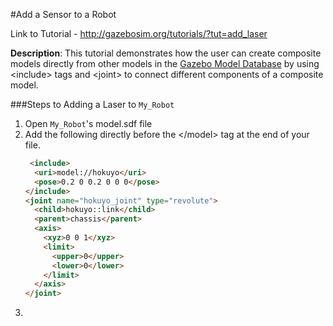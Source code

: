 #Add a Sensor to a Robot

Link to Tutorial - http://gazebosim.org/tutorials/?tut=add_laser

**Description**: This tutorial demonstrates how the user can create composite models directly from other models in the [Gazebo Model Database](https://bitbucket.org/osrf/gazebo_models/src) by using \<include> tags and \<joint> to connect different components of a composite model.

###Steps to Adding a Laser to `My_Robot`

1. Open `My_Robot`'s model.sdf file
2. Add the following directly before the \</model> tag at the end of your file.
    ```HTML
     <include>
      <uri>model://hokuyo</uri>
      <pose>0.2 0 0.2 0 0 0</pose>
    </include>
    <joint name="hokuyo_joint" type="revolute">
      <child>hokuyo::link</child>
      <parent>chassis</parent>
      <axis>
        <xyz>0 0 1</xyz>
        <limit>
          <upper>0</upper>
          <lower>0</lower>
        </limit>
      </axis>
    </joint>
    ```
3. 
